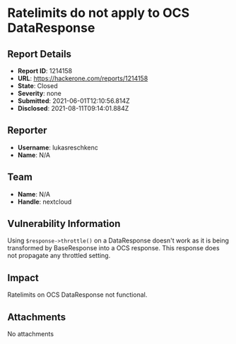 # Ratelimits do not apply to OCS DataResponse

## Report Details
- **Report ID**: 1214158
- **URL**: https://hackerone.com/reports/1214158
- **State**: Closed
- **Severity**: none
- **Submitted**: 2021-06-01T12:10:56.814Z
- **Disclosed**: 2021-08-11T09:14:01.884Z

## Reporter
- **Username**: lukasreschkenc
- **Name**: N/A

## Team
- **Name**: N/A
- **Handle**: nextcloud

## Vulnerability Information
Using `$response->throttle()` on a DataResponse doesn't work as it is being transformed by BaseResponse into a OCS response. This response does not propagate any throttled setting.

## Impact

Ratelimits on OCS DataResponse not functional.

## Attachments
No attachments
